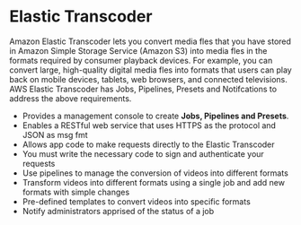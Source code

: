 # Elastic Transcoder

Amazon Elastic Transcoder lets you convert media fles that you have stored in Amazon Simple Storage Service (Amazon S3) into media fles in the formats required by consumer playback devices. For example, you can convert large, high-quality digital media fles into formats that users can play back on mobile devices, tablets, web browsers, and connected televisions. AWS Elastic Transcoder has Jobs, Pipelines, Presets and Notifcations to address the above requirements.

- Provides a management console to create **Jobs, Pipelines and Presets**.
- Enables a RESTful web service that uses HTTPS as the protocol and JSON as msg fmt
- Allows app code to make requests directly to the Elastic Transcoder
- You must write the necessary code to sign and authenticate your requests
- Use pipelines to manage the conversion of videos into different formats
- Transform videos into different formats using a single job and add new formats with simple changes
- Pre-defined templates to convert videos into specific formats
- Notify administrators apprised of the status of a job